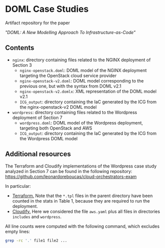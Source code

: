 # DOML Case Studies

Artifact repository for the paper

*"DOML: A New Modelling Approach To Infrastructure-as-Code"*

## Contents
- `nginx`: directory containing files related to the NGINX deployment of Section 3
  - `nginx-openstack.doml`: DOML model of the NGINX deployment targeting the OpenStack cloud service provider
  - `nginx-openstack-v2.doml`: DOML model corresponding to the previous one, but with the syntax from DOML v2.1
  - `nginx-openstack-v2.domlx`: XML representation of the DOML model v2.1
  - `ICG_output`: directory containing the IaC generated by the ICG from the nginx-openstack-v2 DOML model
- `wordpress`: directory containing files related to the Wordpress deployment of Section 7
  - `wordpress.doml`: DOML model of the Wordpress deployment, targeting both OpenStack and AWS
  - `ICG_output`: directory containing the IaC generated by the ICG from the Wordpress DOML model
  
## Additional resources

The Terraform and Cloudify implementations of the Wordpress case study analyzed in Section 7 can be found in the following repository:
https://github.com/leonardoreboucas/cloud-orchestrators-exam

In particular:
- [Terraform.](https://github.com/leonardoreboucas/cloud-orchestrators-exam/tree/master/terraform/aws)
  Note that the `*.tpl` files in the parent directory have been counted in the stats in Table 1, because they are required to run the deployment.
- [Cloudify.](https://github.com/leonardoreboucas/cloud-orchestrators-exam/tree/master/cloudify)
  Here we considered the file `aws.yaml` plus all files in directories `includes` and `wordpress`.
  
All line counts were computed with the following command, which excludes empty lines:
```sh
grep -rc '.' file1 file2 ...
```
